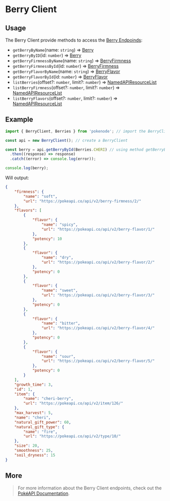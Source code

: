 # Berry Client

## Usage

The Berry Client provide methods to access the [Berry Endpoinds](https://pokeapi.co/docs/v2#berries-section):

- `getBerryByName`(name: `string`) => [Berry](/berry-typings?id=Berry)
- `getBerryByID`(id: `number`) => [Berry](/berry-typings?id=Berry)
- `getBerryFirmnessByName`(name: `string`) => [BerryFirmness](/berry-typings?id=berry-firmness)
- `getBerryFirmnessById`(id: `number`) => [BerryFirmness](/berry-typings?id=berry-firmness)
- `getBerryFlavorByName`(name: `string`) => [BerryFlavor](/berry-typings?id=berry-flavor)
- `getBerryFlavorById`(id: `number`) => [BerryFlavor](/berry-typings?id=berry-flavor)
- `listBerries`(offset?: `number`, limit?: `number`) => [NamedAPIResourceList](/common-typings?id=named-api-resource-list)
- `listBerryFirmness`(offset?: `number`, limit?: `number`) => [NamedAPIResourceList](/common-typings?id=named-api-resource-list)
- `listBerryFlavors`(offset?: `number`, limit?: `number`) => [NamedAPIResourceList](/common-typings?id=named-api-resource-list)

## Example

```js
import { BerryClient, Berries } from 'pokenode'; // import the BerryClient (Berries enum is fully optional)

const api = new BerryClient(); // create a BerryClient

const berry = api.getBerryById(Berries.CHERI) // using method getBerryById() 
  .then((response) => response)
  .catch((error) => console.log(error));

console.log(berry);
```

Will output:

```json
{
    "firmness": {
        "name": "soft",
        "url": "https://pokeapi.co/api/v2/berry-firmness/2/"
    },
    "flavors": [
        {
            "flavor": {
                "name": "spicy",
                "url": "https://pokeapi.co/api/v2/berry-flavor/1/"
            },
            "potency": 10
        },
        {
            "flavor": {
                "name": "dry",
                "url": "https://pokeapi.co/api/v2/berry-flavor/2/"
            },
            "potency": 0
        },
        {
            "flavor": {
                "name": "sweet",
                "url": "https://pokeapi.co/api/v2/berry-flavor/3/"
            },
            "potency": 0
        },
        {
            "flavor": {
                "name": "bitter",
                "url": "https://pokeapi.co/api/v2/berry-flavor/4/"
            },
            "potency": 0
        },
        {
            "flavor": {
                "name": "sour",
                "url": "https://pokeapi.co/api/v2/berry-flavor/5/"
            },
            "potency": 0
        }
    ],
    "growth_time": 3,
    "id": 1,
    "item": {
        "name": "cheri-berry",
        "url": "https://pokeapi.co/api/v2/item/126/"
    },
    "max_harvest": 5,
    "name": "cheri",
    "natural_gift_power": 60,
    "natural_gift_type": {
        "name": "fire",
        "url": "https://pokeapi.co/api/v2/type/10/"
    },
    "size": 20,
    "smoothness": 25,
    "soil_dryness": 15
}
```

## More

> For more information about the Berry Client endpoints, check out the [PokéAPI Documentation](https://pokeapi.co/docs/v2#berries-section).
